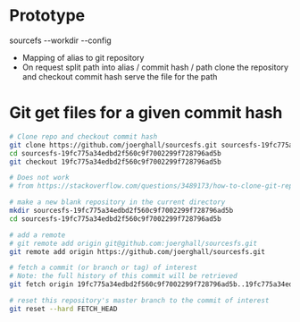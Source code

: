 # Prototype

sourcefs <mount point> --workdir <path> --config <path>

- Mapping of alias to git repository
- On request
    split path into alias / commit hash / path
    clone the repository and checkout commit hash
    serve the file for the path

# Git get files for a given commit hash
```bash
# Clone repo and checkout commit hash
git clone https://github.com/joerghall/sourcesfs.git sourcesfs-19fc775a34edbd2f560c9f7002299f728796ad5b
cd sourcesfs-19fc775a34edbd2f560c9f7002299f728796ad5b
git checkout 19fc775a34edbd2f560c9f7002299f728796ad5b
```

```bash
# Does not work
# from https://stackoverflow.com/questions/3489173/how-to-clone-git-repository-with-specific-revision-changeset

# make a new blank repository in the current directory
mkdir sourcesfs-19fc775a34edbd2f560c9f7002299f728796ad5b
cd sourcesfs-19fc775a34edbd2f560c9f7002299f728796ad5b

# add a remote
# git remote add origin git@github.com:joerghall/sourcesfs.git
git remote add origin https://github.com/joerghall/sourcesfs.git 

# fetch a commit (or branch or tag) of interest
# Note: the full history of this commit will be retrieved
git fetch origin 19fc775a34edbd2f560c9f7002299f728796ad5b..19fc775a34edbd2f560c9f7002299f728796ad5b

# reset this repository's master branch to the commit of interest
git reset --hard FETCH_HEAD

```
